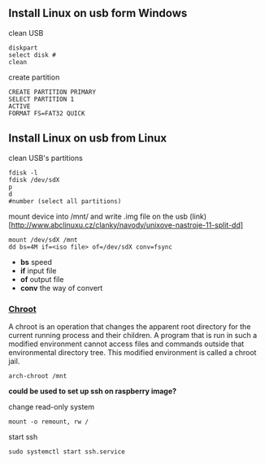 ## Install Linux on usb form Windows

clean USB
```
diskpart
select disk #
clean
```
create partition
```
CREATE PARTITION PRIMARY
SELECT PARTITION 1
ACTIVE
FORMAT FS=FAT32 QUICK
```
## Install Linux on usb from Linux

clean USB's partitions
```
fdisk -l
fdisk /dev/sdX
p
d
#number (select all partitions)
```
mount device into /mnt/ and write .img file on the usb (link)[http://www.abclinuxu.cz/clanky/navody/unixove-nastroje-11-split-dd]
```
mount /dev/sdX /mnt
dd bs=4M if=<iso file> of=/dev/sdX conv=fsync
```
 - **bs** speed
 - **if** input file
 - **of** output file
 - **conv** the way of convert

### [Chroot](https://wiki.archlinux.org/index.php/Chroot)
A chroot is an operation that changes the apparent root directory for the current running process and their children. A program that is run in such a modified environment cannot access files and commands outside that environmental directory tree. This modified environment is called a chroot jail. 
```
arch-chroot /mnt
```
**could be used to set up ssh on raspberry image?**

change read-only system
```
mount -o remount, rw /
```
start ssh
```
sudo systemctl start ssh.service
```
